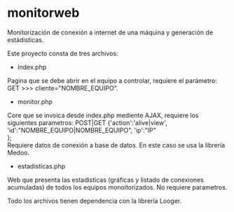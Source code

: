 monitorweb
============
Monitorización de conexión a internet de una máquina y generación de estádisticas.

Este proyecto consta de tres archivos:
+ index.php

Pagina que se debe abrir en el equipo a controlar, requiere el parámetro: GET >>> cliente="NOMBRE_EQUIPO".
+ monitor.php

Core que se invoica desde index.php mediente AJAX, requiere los siguientes parametros: POST|GET
        {'action':'alive|view', 
                'id':"NOMBRE_EQUIPO|NOMBRE_EQUIPO",
                'ip':"IP"    
        };             
Requiere datos de conexión a base de datos. En este caso se usa la librería Medoo.
+ estadisticas.php

Web que presenta las estadisticas (gráficas y listado de conexiones acumuladas) de todos los equipos monoitorizados. No requiere parametros.

Todo los archivos tienen dependencia con la librería Looger.
